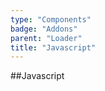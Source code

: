 ```yaml
---
type: "Components"
badge: "Addons"
parent: "Loader"
title: "Javascript"
---
```


##Javascript

<demo>
  <demovanilla src="vanilla/demos/loader/js-spinner">
  </demovanilla>
</demo>

<demo>
  <demovanilla src="vanilla/demos/loader/js-filler">
  </demovanilla>
</demo>
